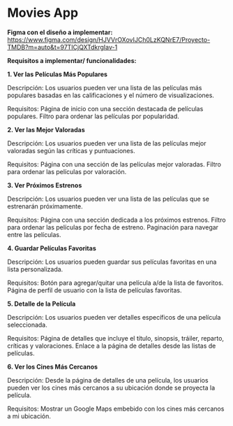 # Movies App
 
**Figma con el diseño a implementar:** https://www.figma.com/design/HJVVrOXovIJCh0LzKQNrE7/Proyecto-TMDB?m=auto&t=97TICjQXTdkrgIav-1

**Requisitos a implementar/ funcionalidades:**

**1. Ver las Películas Más Populares**

Descripción: Los usuarios pueden ver una lista de las películas más populares basadas en las calificaciones y el número de visualizaciones.

Requisitos: Página de inicio con una sección destacada de películas populares. Filtro para ordenar las películas por popularidad.

**2. Ver las Mejor Valoradas**

Descripción: Los usuarios pueden ver una lista de las películas mejor valoradas según las críticas y puntuaciones.

Requisitos: Página con una sección de las películas mejor valoradas. Filtro para ordenar las películas por valoración.

**3. Ver Próximos Estrenos**

Descripción: Los usuarios pueden ver una lista de las películas que se estrenarán próximamente.

Requisitos: Página con una sección dedicada a los próximos estrenos. Filtro para ordenar las películas por fecha de estreno. Paginación para navegar entre las películas.

**4. Guardar Películas Favoritas**

Descripción: Los usuarios pueden guardar sus películas favoritas en una lista personalizada.

Requisitos: Botón para agregar/quitar una película a/de la lista de favoritos. Página de perfil de usuario con la lista de películas favoritas.

**5. Detalle de la Película**

Descripción: Los usuarios pueden ver detalles específicos de una película seleccionada.

Requisitos: Página de detalles que incluye el título, sinopsis, tráiler, reparto, críticas y valoraciones. Enlace a la página de detalles desde las listas de películas.

**6. Ver los Cines Más Cercanos**

Descripción: Desde la página de detalles de una película, los usuarios pueden ver los cines más cercanos a su ubicación donde se proyecta la película.

Requisitos: Mostrar un Google Maps embebido con los cines más cercanos a mi ubicación.
